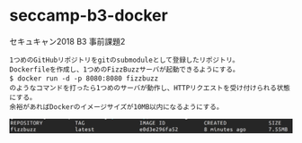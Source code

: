# seccamp-b3-docker

セキュキャン2018 B3 事前課題2
```
1つめのGitHubリポジトリをgitのsubmoduleとして登録したリポジトリ。
Dockerfileを作成し、1つめのFizzBuzzサーバが起動できるようにする。
$ docker run -d -p 8080:8080 fizzbuzz
のようなコマンドを打ったら1つめのサーバが動作し、HTTPリクエストを受け付けられる状態にする。
余裕があればDockerのイメージサイズが10MB以内になるようにする。
```

![](./image_size.png)
